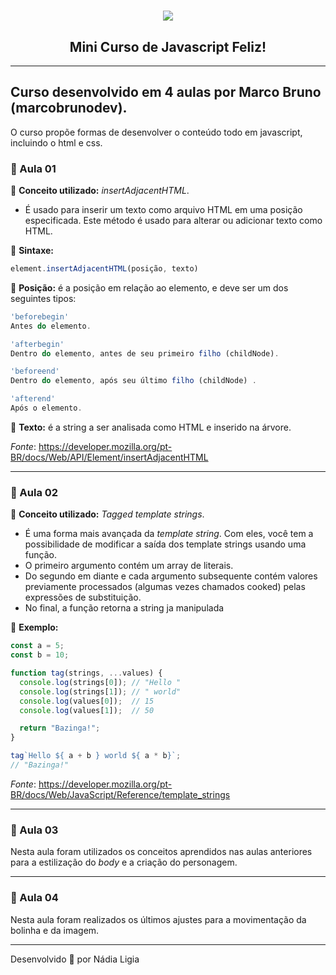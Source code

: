 <h1 align="center">
    <img src="https://ik.imagekit.io/l7cwocexhc/js_PXjeSd3cGP.jpeg">
</h1>

<h2 align="center">
    Mini Curso de Javascript Feliz!
</h2>

---

## Curso desenvolvido em 4 aulas por Marco Bruno (marcobrunodev).

O curso propõe formas de desenvolver o conteúdo todo em javascript, incluindo o html e css.

### :pushpin: Aula 01

:paperclip: **Conceito utilizado:** *insertAdjacentHTML*.

- É usado para inserir um texto como arquivo HTML em uma posição especificada. Este método é usado para alterar ou adicionar texto como HTML.

:paperclip: **Sintaxe:** 
```js
element.insertAdjacentHTML(posição, texto)
```

:paperclip: **Posição:** é a posição em relação ao elemento, e deve ser um dos seguintes tipos:

```js
'beforebegin'
Antes do elemento.

'afterbegin'
Dentro do elemento, antes de seu primeiro filho (childNode).

'beforeend'
Dentro do elemento, após seu último filho (childNode) .

'afterend'
Após o elemento.
```
:paperclip: **Texto:** é a string a ser analisada como HTML e inserido na árvore.

*Fonte*: https://developer.mozilla.org/pt-BR/docs/Web/API/Element/insertAdjacentHTML

---

### :pushpin: Aula 02

:paperclip: **Conceito utilizado:** *Tagged template strings*.

- É uma forma mais avançada da *template string*. Com eles, você tem a possibilidade de modificar a saída dos template strings usando uma função. 
- O primeiro argumento contém um array de literais. 
- Do segundo em diante e cada argumento subsequente contém valores previamente processados (algumas vezes chamados cooked) pelas expressões de substituição. 
- No final, a função retorna a string ja manipulada

:paperclip: **Exemplo:** 

```js
const a = 5;
const b = 10;

function tag(strings, ...values) {
  console.log(strings[0]); // "Hello "
  console.log(strings[1]); // " world"
  console.log(values[0]);  // 15
  console.log(values[1]);  // 50

  return "Bazinga!";
}

tag`Hello ${ a + b } world ${ a * b}`;
// "Bazinga!"
```

*Fonte*: https://developer.mozilla.org/pt-BR/docs/Web/JavaScript/Reference/template_strings

---
### :pushpin: Aula 03

Nesta aula foram utilizados os conceitos aprendidos nas aulas anteriores para a estilização do *body* e a criação do personagem.

---
### :pushpin: Aula 04

Nesta aula foram realizados os últimos ajustes para a movimentação da bolinha e da imagem.


--- 
Desenvolvido 💖 por Nádia Ligia